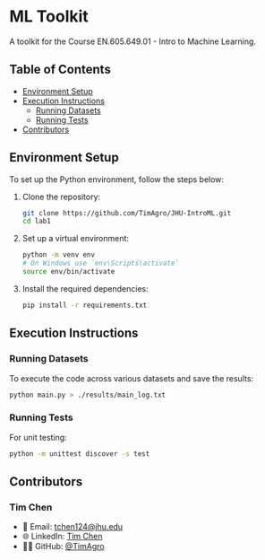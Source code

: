 # ML Toolkit

A toolkit for the Course EN.605.649.01 - Intro to Machine Learning.

## Table of Contents

- [Environment Setup](#environment-setup)
- [Execution Instructions](#execution-instructions)
  - [Running Datasets](#running-datasets)
  - [Running Tests](#running-tests)
- [Contributors](#contributors)

## Environment Setup

To set up the Python environment, follow the steps below:

1. Clone the repository:

    ```bash
    git clone https://github.com/TimAgro/JHU-IntroML.git
    cd lab1
    ```

2. Set up a virtual environment:

    ```bash
    python -m venv env
    # On Windows use `env\Scripts\activate`
    source env/bin/activate
    ```

3. Install the required dependencies:

    ```bash
    pip install -r requirements.txt
    ```

## Execution Instructions

### Running Datasets

To execute the code across various datasets and save the results:

```bash
python main.py > ./results/main_log.txt
```

### Running Tests

For unit testing:

```bash
python -m unittest discover -s test
```

## Contributors

### Tim Chen

- 📧 Email: [tchen124@jhu.edu](mailto:tchen124@jhu.edu)
- 🌐 LinkedIn: [Tim Chen](https://www.linkedin.com/in/tim-chen-017b841a9/)
- 🐱‍💻 GitHub: [@TimAgro](https://github.com/TimAgro)
